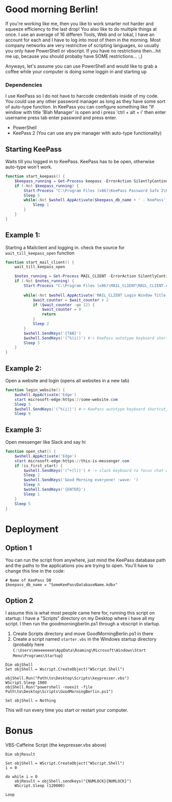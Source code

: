 # Good morning Berlin!

If you're working like me, then you like to work smarter not harder and squeeze efficiency to the last drop! You also like to do multiple things at once.
I use an average of 16 differen Tools, Web and or lokal, I have an account for each and I have to log into most of them in the morning. Most company networks are very restricitve of scripting languages, so usually you only have PowerShell or vbscript. If you have no restrictions then...hit me up, because you should probaby have SOME restrictions... :,)

Anyways, let's assume you can use PowerShell and would like to grab a coffee while your computer is doing some loggin in and starting up

### Dependencies 
I use KeePass so I do not have to harcode credentials inside of my code. You could use any other password manager as long as they have some sort of auto-type function.
In KeePass you can configure something like "If window with title 'Blah Manager' is open and i press 'ctrl + alt + i' then enter username press tab enter password and press enter. 
- PowerShell
- KeePass 2 (You can use any pw manager with auto-type functionality)

## Starting KeePass
Waits till you logged in to KeePass. KeePass has to be open, otherwise auto-type won't work.
```powershell
function start_keepass() {
    $keepass_running = Get-Process keepass -ErrorAction SilentlyContinue
    if (-Not $keepass_running) {
        Start-Process "C:\Program Files (x86)\KeePass Password Safe 2\KeePass.exe"
        Sleep 5
        while(-Not $wshell.AppActivate($keepass_db_name + ' - KeePass')) {
            Sleep 1
        }
    }
}
```


## Example 1:
Starting a Mailclient and logging in.
check the source for `wait_till_keepass_open` function
```powershell
function start_mail_client() {
    wait_till_keepass_open

    $notes_running = Get-Process MAIL_CLIENT -ErrorAction SilentlyContinue
    if (-Not $notes_running) {
        Start-Process "C:\Program Files (x86)\MAIL_CLIENT\MAIL_CLIENT.exe"
    
        while(-Not $wshell.AppActivate('MAIL_CLIENT Login Window Title')) {
            $wait_counter = $wait_counter + 2
            if ($wait_counter -ge 12) {
                $wait_counter = 0
                return
            }
            Sleep 2
        }
        $wshell.SendKeys('{TAB}')
        $wshell.SendKeys('(^%(i))') #-> KeePass autotype keyboard shortcut, standard is $wshell.SendKeys('(^%(l))')
        Sleep 5
    }
}
```

## Example 2:
Open a website and login (opens all websites in a new tab)
```powershell
function login_website() {
    $wshell.AppActivate('Edge')
    start microsoft-edge:https://some-website.com
    Sleep 5
    $wshell.SendKeys('(^%(i))') #-> KeePass autotype keyboard shortcut, standard is $wshell.SendKeys('(^%(l))')
    Sleep 9
```

## Example 3:
Open messenger like Slack and say hi
```powershell
function open_chat() {
    $wshell.AppActivate('Edge')
    start microsoft-edge:https://this-is-messenger.com
    if (is_first_start) {
        $wshell.SendKeys('(^+(l))') # -> slack keyboard to focus chat window 
        Sleep 2
        $wshell.SendKeys('Good Morning everyone! :wave: ')
        Sleep 8
        $wshell.SendKeys('{ENTER}')
        Sleep 1
    } 
    Sleep 5
}
```

# Deployment
## Option 1
You can run the script from anywhere, just mind the KeePass database path and the paths to the applications you are trying to open.
You'll have to change this line in the code:
```
# Name of KeePass DB
$keepass_db_name = "SomeKeePassDatabaseName.kdbx"
```

## Option 2
I assume this is what most people came here for, running this script on startup:
I have a "Scripts" directory on my Desktop where i have all my script. I then run the goodmorningberlin.ps1 through a vbscript in startup.

1. Create Scripts directory and move GoodMorningBerlin.ps1 in there
2. Create a script named `starter.vbs` in the Windows startup directory (probably here `C:\Users\meeeeeeee\AppData\Roaming\Microsoft\Windows\Start Menu\Programs\Startup`)
```vbs
Dim objShell
Set objShell = Wscript.CreateObject("WScript.Shell")

objShell.Run("Path\to\Desktop\Scripts\keypresser.vbs")
WScript.Sleep 1000
objShell.Run("powershell -noexit -file Path\to\Desktop\Scripts\GoodMorningBerlin.ps1")

Set objShell = Nothing
```
This will run every time you start or restart your computer.

# Bonus
VBS-Caffeine Script (the keypresser.vbs above)
```vbs
Dim objResult

Set objShell = WScript.CreateObject("WScript.Shell")
i = 0

do while i = 0
	objResult = objShell.sendkeys("{NUMLOCK}{NUMLOCK}")
	WScript.Sleep (120000)

Loop 
```



